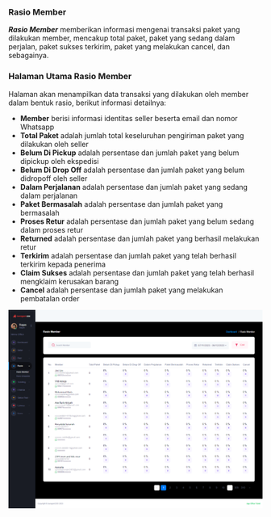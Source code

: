 ### Rasio Member

<b>_Rasio Member_</b> memberikan informasi mengenai transaksi paket yang dilakukan member, mencakup total paket, paket yang sedang dalam perjalan, paket sukses terkirim, paket yang melakukan cancel, dan sebagainya.

### Halaman Utama Rasio Member

Halaman akan menampilkan data transaksi yang dilakukan oleh member dalam bentuk rasio, berikut informasi detailnya: <br>

- <b>Member</b> berisi informasi identitas seller beserta email dan nomor Whatsapp
- <b>Total Paket</b> adalah jumlah total keseluruhan pengiriman paket yang dilakukan oleh seller
- <b>Belum Di Pickup</b> adalah persentase dan jumlah paket yang belum dipickup oleh ekspedisi
- <b>Belum Di Drop Off</b> adalah persentase dan jumlah paket yang belum didropoff oleh seller
- <b>Dalam Perjalanan</b> adalah persentase dan jumlah paket yang sedang dalam perjalanan
- <b>Paket Bermasalah</b> adalah persentase dan jumlah paket yang bermasalah
- <b>Proses Retur</b> adalah persentase dan jumlah paket yang belum sedang dalam proses retur
- <b>Returned</b> adalah persentase dan jumlah paket yang berhasil melakukan retur
- <b>Terkirim</b> adalah persentase dan jumlah paket yang telah berhasil terkirim kepada penerima
- <b>Claim Sukses</b> adalah persentase dan jumlah paket yang telah berhasil mengklaim kerusakan barang
- <b>Cancel</b> adalah persentase dan jumlah paket yang melakukan pembatalan order

![image](rasio-member.png)
